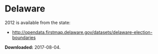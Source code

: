 # Delaware

2012 is available from the state:

- http://opendata.firstmap.delaware.gov/datasets/delaware-election-boundaries

**Downloaded:** 2017-08-04.
